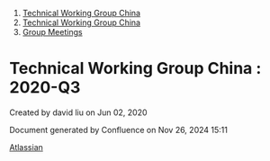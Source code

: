 1. [Technical Working Group China](index.html)
2. [Technical Working Group China](Technical-Working-Group-China_22151170.html)
3. [Group Meetings](Group-Meetings_22151180.html)

# Technical Working Group China : 2020-Q3

Created by david liu on Jun 02, 2020

Document generated by Confluence on Nov 26, 2024 15:11

[Atlassian](http://www.atlassian.com/)
